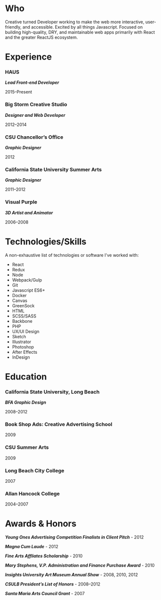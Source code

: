 Who
===

Creative turned Developer working to make the web more interactive, user-friendly, and accessible. Excited by all things Javascript. Focused on building high-quality, DRY, and maintainable web apps primarily with React and the greater ReactJS ecosystem.

Experience
==========

### HAUS

***Lead Front-end Developer***

2015–Present

### Big Storm Creative Studio

***Designer and Web Developer***

2012–2014

### CSU Chancellor’s Office

***Graphic Designer***

2012

### California State University Summer Arts

***Graphic Designer***

2011–2012

### Visual Purple

***3D Artist and Animator***

2006–2008

Technologies/Skills
===================

A non-exhaustive list of technologies or software I've worked with:

<ul class="two-column">
    <li>React</li>
    <li>Redux</li>
    <li>Node</li>
    <li>Webpack/Gulp</li>
    <li>Git</li>
    <li>Javascript ES6+</li>
    <li>Docker</li>
    <li>Canvas</li>
    <li>GreenSock</li>
    <li>HTML</li>
    <li>SCSS/SASS</li>
    <li>Backbone</li>
    <li>PHP</li>
    <li>UX/UI Design</li>
    <li>Sketch</li>
    <li>Illustrator</li>
    <li>Photoshop</li>
    <li>After Effects</li>
    <li>InDesign</li>
</ul>

Education
=========

### California State University, Long Beach

***BFA Graphic Design***

2008–2012

### Book Shop Ads: Creative Advertising School

2009

### CSU Summer Arts

2009

### Long Beach City College

2007

### Allan Hancock College

2004–2007

Awards & Honors
===============

***Young Ones Advertising Competition Finalists in Client Pitch*** - 2012

***Magna Cum Laude*** - 2012

***Fine Arts Affliates Scholarship*** - 2010

***Mary Stephens, V.P. Administration and Finance Purchase Award*** - 2010

***Insights University Art Museum Annual Show*** - 2008, 2010, 2012

***CSULB President’s List of Honors*** - 2008–2012

***Santa Maria Arts Council Grant*** - 2007
